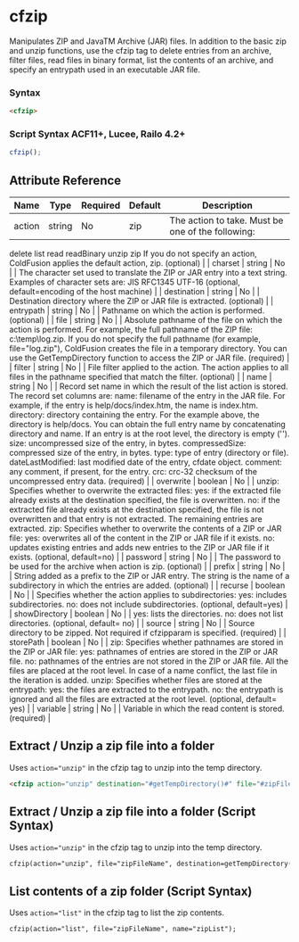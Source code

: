 # cfzip

Manipulates ZIP and JavaTM Archive (JAR) files.
 In addition to the basic zip and unzip functions, use the cfzip tag to delete
 entries from an archive, filter files, read files in binary format, list the
 contents of an archive, and specify an entrypath used in an executable JAR file.

### Syntax

```html
<cfzip>
```

### Script Syntax ACF11+, Lucee, Railo 4.2+

```javascript
cfzip();
```

## Attribute Reference

| Name | Type | Required | Default | Description |
| --- | --- | --- | --- | --- |
| action | string | No | zip | The action to take. Must be one of the following:
 delete
 list
 read
 readBinary
 unzip
 zip
 If you do not specify an action, ColdFusion
 applies the default action, zip. (optional) |
| charset | string | No |  | The character set used to translate the ZIP or JAR
 entry into a text string. Examples of character sets are:
 JIS
 RFC1345
 UTF-16 (optional, default=encoding of the host machine) |
| destination | string | No |  | Destination directory where the ZIP or JAR file is extracted. (optional) |
| entrypath | string | No |  | Pathname on which the action is performed. (optional) |
| file | string | No |  | Absolute pathname of the file on which the action is performed.
 For example, the full pathname of the ZIP file: c:\temp\log.zip.
 If you do not specify the full pathname (for example, file="log.zip"),
 ColdFusion creates the file in a temporary directory. You can use the
 GetTempDirectory function to access the ZIP or JAR file. (required) |
| filter | string | No |  | File filter applied to the action. The action
 applies to all files in the pathname specified that match the filter. (optional) |
| name | string | No |  | Record set name in which the result of the list action is stored.
 The record set columns are:
 name: filename of the entry in the JAR file. For example, if the entry is
 help/docs/index.htm, the name is index.htm.
 directory: directory containing the entry. For the example above, the
 directory is help/docs. You can obtain the full entry name by concatenating
 directory and name. If an entry is at the root level, the directory is empty ('').
 size: uncompressed size of the entry, in bytes.
 compressedSize: compressed size of the entry, in bytes.
 type: type of entry (directory or file).
 dateLastModified: last modified date of the entry, cfdate object.
 comment: any comment, if present, for the entry.
 crc: crc-32 checksum of the uncompressed entry data. (required) |
| overwrite | boolean | No |  | unzip: Specifies whether to overwrite the extracted files:
 yes: if the extracted file already exists at the destination specified,
 the file is overwritten.
 no: if the extracted file already exists at the destination specified,
 the file is not overwritten and that entry is not extracted. The remaining
 entries are extracted.
 zip: Specifies whether to overwrite the contents of a ZIP or JAR file:
 yes: overwrites all of the content in the ZIP or JAR file if it exists.
 no: updates existing entries and adds new entries to the ZIP or JAR file
 if it exists. (optional, default=no) |
| password | string | No |  | The password to be used for the archive when action is zip. (optional) |
| prefix | string | No |  | String added as a prefix to the ZIP or JAR entry.
 The string is the name of a subdirectory in which the
 entries are added. (optional) |
| recurse | boolean | No |  | Specifies whether the action
 applies to subdirectories:
 yes: includes subdirectories.
 no: does not include subdirectories. (optional, default=yes) |
| showDirectory | boolean | No |  | yes: lists the directories.
 no: does not list directories. (optional, default= no) |
| source | string | No |  | Source directory to be zipped. Not required
 if cfzipparam is specified. (required) |
| storePath | boolean | No |  | zip: Specifies whether pathnames are stored in the ZIP or JAR file:
 yes: pathnames of entries are stored in the ZIP or JAR file.
 no: pathnames of the entries are not stored in the ZIP or JAR file.
 All the files are placed at the root level. In case of a name conflict,
 the last file in the iteration is added.
 unzip: Specifies whether files are stored at the entrypath:
 yes: the files are extracted to the entrypath.
 no: the entrypath is ignored and all the files are extracted
 at the root level. (optional, default= yes) |
| variable | string | No |  | Variable in which the read content is stored. (required) |

## Extract / Unzip a zip file into a folder

Uses `action="unzip"` in the cfzip tag to unzip into the temp directory.

```html
<cfzip action="unzip" destination="#getTempDirectory()#" file="#zipFilePath#">
```

## Extract / Unzip a zip file into a folder (Script Syntax)

Uses `action="unzip"` in the cfzip tag to unzip into the temp directory.

```html
cfzip(action="unzip", file="zipFileName", destination=getTempDirectory());
```

## List contents of a zip folder (Script Syntax)

Uses `action="list"` in the cfzip tag to list the zip contents.

```html
cfzip(action="list", file="zipFileName", name="zipList");
```
